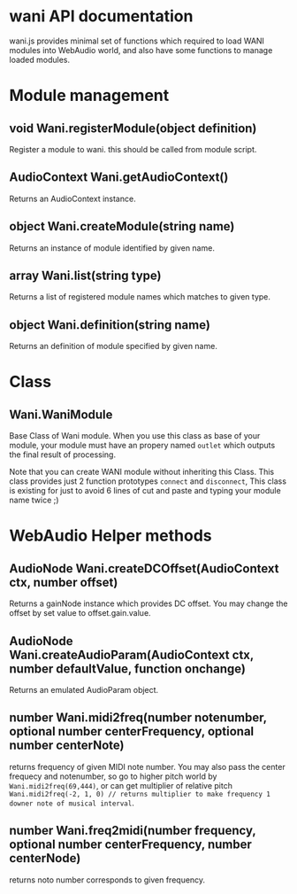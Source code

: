 # wani API documentation

wani.js provides minimal set of functions which required to load WANI modules into WebAudio world, and also have some functions to manage loaded modules.

# Module management

## void Wani.registerModule(object definition)

Register a module to wani. this should be called from module script.

## AudioContext Wani.getAudioContext()

Returns an AudioContext instance.

## object Wani.createModule(string name)

Returns an instance of module identified by given name.

## array Wani.list(string type)

Returns a list of registered module names which matches to given type.

## object Wani.definition(string name)

Returns an definition of module specified by given name.

# Class

## Wani.WaniModule

Base Class of Wani module. When you use this class as base of your module, your module must have an propery named `outlet` which outputs the final result of processing.

Note that you can create WANI module without inheriting this Class. This class provides just 2 function prototypes `connect` and `disconnect`, This class is existing for just to avoid 6 lines of cut and paste and typing your module name twice ;)


# WebAudio Helper methods

## AudioNode Wani.createDCOffset(AudioContext ctx, number offset)

Returns a gainNode instance which provides DC offset. You may change the offset by set value to offset.gain.value.

## AudioNode Wani.createAudioParam(AudioContext ctx, number defaultValue, function onchange)

Returns an emulated AudioParam object.

## number Wani.midi2freq(number notenumber, optional number centerFrequency, optional number centerNote)

returns frequency of given MIDI note number. You may also pass the center frequecy and notenumber, so go to higher pitch world by `Wani.midi2freq(69,444)`, or can get multiplier of relative pitch `Wani.midi2freq(-2, 1, 0) // returns multiplier to make frequency 1 downer note of musical interval`.

## number Wani.freq2midi(number frequency, optional number centerFrequency, number centerNode)

returns noto number corresponds to given frequency.



